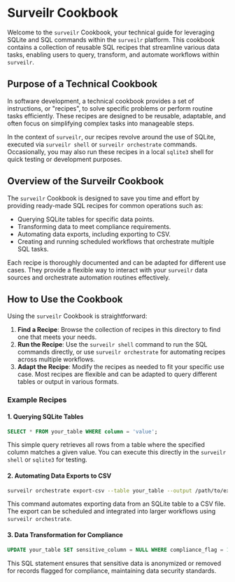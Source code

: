 # Surveilr Cookbook

Welcome to the `surveilr` Cookbook, your technical guide for leveraging SQLite and SQL commands within the `surveilr` platform. This cookbook contains a collection of reusable SQL recipes that streamline various data tasks, enabling users to query, transform, and automate workflows within `surveilr`.

## Purpose of a Technical Cookbook

In software development, a technical cookbook provides a set of instructions, or "recipes", to solve specific problems or perform routine tasks efficiently. These recipes are designed to be reusable, adaptable, and often focus on simplifying complex tasks into manageable steps.

In the context of `surveilr`, our recipes revolve around the use of SQLite, executed via `surveilr shell` or `surveilr orchestrate` commands. Occasionally, you may also run these recipes in a local `sqlite3` shell for quick testing or development purposes.

## Overview of the Surveilr Cookbook

The `surveilr` Cookbook is designed to save you time and effort by providing ready-made SQL recipes for common operations such as:

- Querying SQLite tables for specific data points.
- Transforming data to meet compliance requirements.
- Automating data exports, including exporting to CSV.
- Creating and running scheduled workflows that orchestrate multiple SQL tasks.

Each recipe is thoroughly documented and can be adapted for different use cases. They provide a flexible way to interact with your `surveilr` data sources and orchestrate automation routines effectively.

## How to Use the Cookbook

Using the `surveilr` Cookbook is straightforward:

1. **Find a Recipe**: Browse the collection of recipes in this directory to find one that meets your needs.
2. **Run the Recipe**: Use the `surveilr shell` command to run the SQL commands directly, or use `surveilr orchestrate` for automating recipes across multiple workflows.
3. **Adapt the Recipe**: Modify the recipes as needed to fit your specific use case. Most recipes are flexible and can be adapted to query different tables or output in various formats.

### Example Recipes

#### 1. Querying SQLite Tables

```sql
SELECT * FROM your_table WHERE column = 'value';
```

This simple query retrieves all rows from a table where the specified column matches a given value. You can execute this directly in the `surveilr shell` or `sqlite3` for testing.

#### 2. Automating Data Exports to CSV

```bash
surveilr orchestrate export-csv --table your_table --output /path/to/export.csv
```

This command automates exporting data from an SQLite table to a CSV file. The export can be scheduled and integrated into larger workflows using `surveilr orchestrate`.

#### 3. Data Transformation for Compliance

```sql
UPDATE your_table SET sensitive_column = NULL WHERE compliance_flag = 1;
```

This SQL statement ensures that sensitive data is anonymized or removed for records flagged for compliance, maintaining data security standards.
